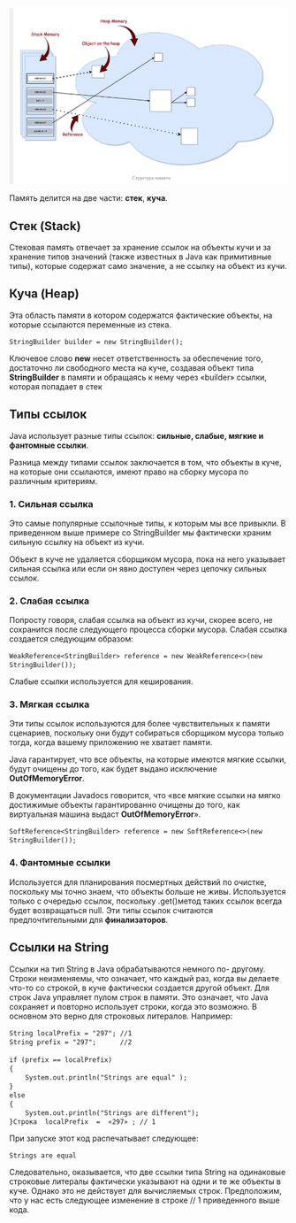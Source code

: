 ![Alt text](https://github.com/Nurlis03/learning-java/blob/main/memoryManagement/memory_structure.png)

Память делится на две части: **стек**, **куча**.

## Стек (Stack)

Стековая память отвечает за хранение ссылок на объекты кучи и за хранение типов значений (также известных в Java как примитивные типы), которые содержат само значение, а не ссылку на объект из кучи.

## Куча (Heap)

Эта область памяти в котором содержатся
фактические объекты, на которые ссылаются переменные из стека.

``` 
StringBuilder builder = new StringBuilder();
```

Ключевое слово **new** несет ответственность за обеспечение того, достаточно ли свободного места на куче, создавая объект типа **StringBuilder** в памяти и обращаясь к нему через «builder» ссылки, которая попадает в стек

## Типы ссылок
Java использует разные типы ссылок: **сильные, слабые, мягкие и фантомные ссылки**.

Разница между типами ссылок заключается в том, что объекты в куче, на которые они ссылаются, имеют право на сборку мусора по различным критериям.

### 1. Сильная ссылка

Это самые популярные ссылочные типы, к которым мы все привыкли. В приведенном выше примере со StringBuilder мы фактически храним сильную ссылку на объект из кучи. 

Объект в куче не удаляется сборщиком мусора, пока на него указывает сильная ссылка или если он явно доступен через цепочку сильных ссылок.

### 2. Слабая ссылка
Попросту говоря, слабая ссылка на объект из кучи, скорее всего, не сохранится после следующего процесса сборки мусора. Слабая ссылка создается следующим образом:

```
WeakReference<StringBuilder> reference = new WeakReference<>(new StringBuilder());
```

Слабые ссылки используется для кеширования.

### 3. Мягкая ссылка

Эти типы ссылок используются для более чувствительных к памяти сценариев, поскольку они будут собираться сборщиком мусора только тогда, когда вашему приложению не хватает памяти.

Java гарантирует, что все объекты, на которые имеются мягкие ссылки, будут очищены до того, как будет выдано исключение **OutOfMemoryError**.

В документации Javadocs говорится, что «все мягкие ссылки на мягко достижимые объекты гарантированно очищены до того, как виртуальная машина выдаст **OutOfMemoryError**».

```
SoftReference<StringBuilder> reference = new SoftReference<>(new StringBuilder());
```

### 4. Фантомные ссылки
Используется для планирования посмертных действий по очистке, поскольку мы точно знаем, что объекты больше не живы. Используется только с очередью ссылок, поскольку .get()метод таких ссылок всегда будет возвращаться null. Эти типы ссылок считаются предпочтительными для **финализаторов**.

## Ссылки на String

Ссылки на тип String в Java обрабатываются немного по- другому. Строки неизменяемы, что означает, что каждый раз, когда вы делаете что-то со строкой, в куче фактически создается другой объект. Для строк Java управляет пулом строк в памяти. Это означает, что Java сохраняет и повторно использует строки, когда это возможно. В основном это верно для строковых литералов. Например: 

```
String localPrefix = "297"; //1
String prefix = "297";      //2

if (prefix == localPrefix)
{
    System.out.println("Strings are equal" );
}
else
{
    System.out.println("Strings are different");
}Строка  localPrefix  =  «297» ; // 1
```

При запуске этот код распечатывает следующее:

```
Strings are equal
```

Следовательно, оказывается, что две ссылки типа String на одинаковые строковые литералы фактически указывают на одни и те же объекты в куче. Однако это не действует для вычисляемых строк. Предположим, что у нас есть следующее изменение в строке // 1 приведенного выше кода.